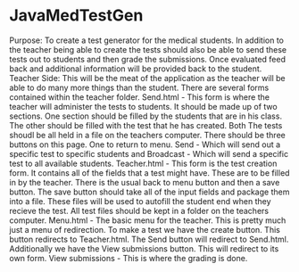 # JavaMedTestGen
Purpose: To create a test generator for the medical students. In addition to the teacher being able to create the tests should also be able to send these tests out to students and then grade the submissions. Once evaluated feed back and additional information will be provided back to the student. 
Teacher Side: This will be the meat of the application as the teacher will be able to do many more things than the student. There are several forms contained within the teacher folder.
Send.html - This form is where the teacher will administer the tests to students. It should be made up of two sections. One section should be filled by the students that are in his class. The other should be filled with the test that he has created. Both  The tests shoudl be all held in a file on the teachers computer. There should be three buttons on this page. One to return to menu. Send - Which will send out a specific test to specific students and Broadcast - Which will send a specific test to all available students. 
Teacher.html - This form is the test creation form. It contains all of the fields that a test might have. These are to be filled in by the teacher. There is the usual back to menu button and then a save button. The save button should take all of the input fields and package them into a file. These files will be used to autofill the student end when they recieve the test.  All test files should be kept in a folder on the teachers computer. 
Menu.html - The basic menu for the teacher. This is pretty much just a menu of redirection. To make a test we have the create button. This button redirects to Teacher.html. The Send button will redirect to Send.html. Additionally we have the View submissions button. This will redirect to its own form.
View submissions - This is where the grading is done. 
